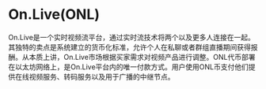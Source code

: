 # 

# On.Live(ONL)

On.Live是一个实时视频流平台，通过实时流技术将两个以及更多人连接在一起。其独特的卖点是系统建立的货币化标准，允许个人在私聊或者群组直播期间获得报酬。从本质上讲，On.Live市场根据买家需求对视频产品进行调整。ONL代币部署在以太坊网络上，是On.Live平台内的唯一付款方式。用户使用ONL币支付他们提供在线视频服务、转码服务以及用于广播的中继节点。


